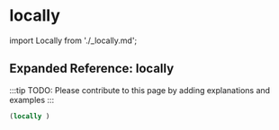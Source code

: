 # locally

import Locally from './_locally.md';

<Locally />

## Expanded Reference: locally

:::tip
TODO: Please contribute to this page by adding explanations and examples
:::

```lisp
(locally )
```
